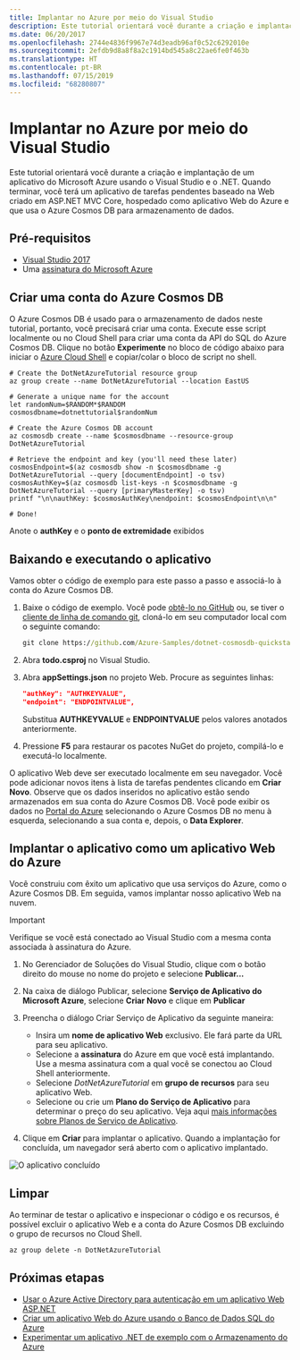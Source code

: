 ```yaml
---
title: Implantar no Azure por meio do Visual Studio
description: Este tutorial orientará você durante a criação e implantação de um aplicativo do Microsoft Azure usando o Visual Studio e o .NET.
ms.date: 06/20/2017
ms.openlocfilehash: 2744e4836f9967e74d3eadb96af0c52c6292010e
ms.sourcegitcommit: 2efdb9d8a8f8a2c1914bd545a8c22ae6fe0f463b
ms.translationtype: HT
ms.contentlocale: pt-BR
ms.lasthandoff: 07/15/2019
ms.locfileid: "68280807"
---
```

# <a name="deploy-to-azure-from-visual-studio"></a>Implantar no Azure por meio do Visual Studio

Este tutorial orientará você durante a criação e implantação de um aplicativo do Microsoft Azure usando o Visual Studio e o .NET.  Quando terminar, você terá um aplicativo de tarefas pendentes baseado na Web criado em ASP.NET MVC Core, hospedado como aplicativo Web do Azure e que usa o Azure Cosmos DB para armazenamento de dados.

## <a name="prerequisites"></a>Pré-requisitos

* [Visual Studio 2017](https://www.visualstudio.com/downloads/)
* Uma [assinatura do Microsoft Azure](https://azure.microsoft.com/free/)

## <a name="create-an-azure-cosmos-db-account"></a>Criar uma conta do Azure Cosmos DB

O Azure Cosmos DB é usado para o armazenamento de dados neste tutorial, portanto, você precisará criar uma conta.  Execute esse script localmente ou no Cloud Shell para criar uma conta da API do SQL do Azure Cosmos DB.  Clique no botão **Experimente** no bloco de código abaixo para iniciar o [Azure Cloud Shell](/azure/cloud-shell/) e copiar/colar o bloco de script no shell.

```azurecli-interactive
# Create the DotNetAzureTutorial resource group
az group create --name DotNetAzureTutorial --location EastUS

# Generate a unique name for the account
let randomNum=$RANDOM*$RANDOM
cosmosdbname=dotnettutorial$randomNum

# Create the Azure Cosmos DB account
az cosmosdb create --name $cosmosdbname --resource-group DotNetAzureTutorial

# Retrieve the endpoint and key (you'll need these later)
cosmosEndpoint=$(az cosmosdb show -n $cosmosdbname -g DotNetAzureTutorial --query [documentEndpoint] -o tsv)
cosmosAuthKey=$(az cosmosdb list-keys -n $cosmosdbname -g DotNetAzureTutorial --query [primaryMasterKey] -o tsv)
printf "\n\nauthKey: $cosmosAuthKey\nendpoint: $cosmosEndpoint\n\n"

# Done!

```

Anote o **authKey** e o **ponto de extremidade** exibidos 

## <a name="downloading-and-running-the-application"></a>Baixando e executando o aplicativo

Vamos obter o código de exemplo para este passo a passo e associá-lo à conta do Azure Cosmos DB.

1. Baixe o código de exemplo.  Você pode [obtê-lo no GitHub](https://github.com/Azure-Samples/dotnet-cosmosdb-quickstart/) ou, se tiver o [cliente de linha de comando git](https://git-scm.com/), cloná-lo em seu computador local com o seguinte comando:

    ```cmd
    git clone https://github.com/Azure-Samples/dotnet-cosmosdb-quickstart
    ```

2. Abra **todo.csproj** no Visual Studio.

3. Abra **appSettings.json** no projeto Web.  Procure as seguintes linhas:

    ```json
    "authKey": "AUTHKEYVALUE",
    "endpoint": "ENDPOINTVALUE",
    ```
    Substitua **AUTHKEYVALUE** e **ENDPOINTVALUE** pelos valores anotados anteriormente.

4. Pressione **F5** para restaurar os pacotes NuGet do projeto, compilá-lo e executá-lo localmente.

O aplicativo Web deve ser executado localmente em seu navegador.  Você pode adicionar novos itens à lista de tarefas pendentes clicando em **Criar Novo**.  Observe que os dados inseridos no aplicativo estão sendo armazenados em sua conta do Azure Cosmos DB.  Você pode exibir os dados no [Portal do Azure](https://portal.azure.com) selecionando o Azure Cosmos DB no menu à esquerda, selecionando a sua conta e, depois, o **Data Explorer**.

## <a name="deploying-the-application-as-an-azure-web-app"></a>Implantar o aplicativo como um aplicativo Web do Azure

Você construiu com êxito um aplicativo que usa serviços do Azure, como o Azure Cosmos DB.  Em seguida, vamos implantar nosso aplicativo Web na nuvem.

> [!IMPORTANT]
> Verifique se você está conectado ao Visual Studio com a mesma conta associada à assinatura do Azure.

1. No Gerenciador de Soluções do Visual Studio, clique com o botão direito do mouse no nome do projeto e selecione **Publicar...**

2. Na caixa de diálogo Publicar, selecione **Serviço de Aplicativo do Microsoft Azure**, selecione **Criar Novo** e clique em **Publicar**

3. Preencha o diálogo Criar Serviço de Aplicativo da seguinte maneira:

    * Insira um **nome de aplicativo Web** exclusivo.  Ele fará parte da URL para seu aplicativo.
    * Selecione a **assinatura** do Azure em que você está implantando.  Use a mesma assinatura com a qual você se conectou ao Cloud Shell anteriormente.
    * Selecione *DotNetAzureTutorial* em **grupo de recursos** para seu aplicativo Web.
    * Selecione ou crie um **Plano do Serviço de Aplicativo** para determinar o preço do seu aplicativo.  Veja aqui [mais informações sobre Planos de Serviço de Aplicativo](/azure/app-service/azure-web-sites-web-hosting-plans-in-depth-overview).

4. Clique em **Criar** para implantar o aplicativo.  Quando a implantação for concluída, um navegador será aberto com o aplicativo implantado.

![O aplicativo concluído](./media/dotnet-quickstart/todo.png)

## <a name="clean-up"></a>Limpar

Ao terminar de testar o aplicativo e inspecionar o código e os recursos, é possível excluir o aplicativo Web e a conta do Azure Cosmos DB excluindo o grupo de recursos no Cloud Shell.

```azurecli-interactive
az group delete -n DotNetAzureTutorial
```

## <a name="next-steps"></a>Próximas etapas

* [Usar o Azure Active Directory para autenticação em um aplicativo Web ASP.NET](/azure/active-directory/develop/active-directory-devquickstarts-webapp-dotnet)
* [Criar um aplicativo Web do Azure usando o Banco de Dados SQL do Azure](/azure/app-service-web/web-sites-dotnet-get-started)
* [Experimentar um aplicativo .NET de exemplo com o Armazenamento do Azure](/azure/storage/storage-samples-dotnet)


